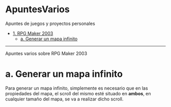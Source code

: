 # ApuntesVarios
Apuntes de juegos y proyectos personales

* [1. RPG Maker 2003](#1RPGMAKER2003)
	* [a. Generar un mapa infinito](#1aMAPAINFINITO)

---------------------------------------

<a name="1RPGMAKER2003" />

Apuntes varios sobre RPG Maker 2003

<a name="1aMAPAINFINITO" />

# a. Generar un mapa infinito

Para generar un mapa infinito, simplemente es necesario que en las propiedades del mapa, el scroll del mismo esté situado en **ambos**, en cualquier tamaño del mapa, se va a realizar dicho scroll.

<a name="" />
<a name="" />
<a name="" />
